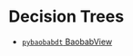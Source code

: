 # Decision Trees

- [`pybaobabdt` BaobabView](https://towardsdatascience.com/visualizing-decision-trees-with-pybaobabdt-f8eb5b3d0d17)